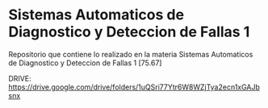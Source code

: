 # Sistemas Automaticos de Diagnostico y Deteccion de Fallas 1

Repositorio que contiene lo realizado en la materia Sistemas Automaticos de Diagnostico y Deteccion de Fallas 1 [75.67]

DRIVE: https://drive.google.com/drive/folders/1uQSri77Ytr6W8WZjTya2ecn1xGAJbsnx
